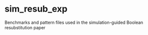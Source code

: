 # sim_resub_exp
 Benchmarks and pattern files used in the simulation-guided Boolean resubstitution paper
